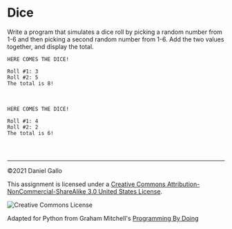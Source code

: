 # Dice


Write a program that simulates a dice roll by picking a random
 number from 1-6 and then picking a second random number from 1-6. Add
 the two values together, and display the total.



```
HERE COMES THE DICE!

Roll #1: 3
Roll #2: 5
The total is 8!

```

 



```
HERE COMES THE DICE!

Roll #1: 4
Roll #2: 2
The total is 6!

```


```



```



---


©2021 Daniel Gallo


This assignment is licensed under a
[Creative Commons Attribution-NonCommercial-ShareAlike 3.0 United States License](https://creativecommons.org/licenses/by-nc-sa/3.0/us/deed.en_US).  

![Creative Commons License](images/by-nc-sa.png)





Adapted for Python from Graham Mitchell's [Programming By Doing](https://programmingbydoing.com/)